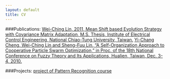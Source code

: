 ```yaml
---
layout: default
title: CV 
---
```


###Publications:
[Wei-Ching Lin, 2011, Mean Shift based Evolution Strategy with Covariance Matrix Adaptation, M.S. Thesis, Institute of Electrical Control Engineering, National Chiao-Tung University, Taiwan.](https://drive.google.com/open?id=0B6biicZ6943DR3UxOVNUa3cyakk&authuser=0)
[Yi-Chang Cheng, Wei-Ching Lin and Sheng-Fuu Lin, “A Self-Organization Approach to Cooperative Particle Swarm Optimization,” in Proc. of the 18th National Conference on Fuzzy Theory and Its Applications, Hualien, Taiwan, Dec. 3-4, 2010.](https://drive.google.com/open?id=0B6biicZ6943DMkd4b1AxTklyUlk&authuser=0)

###Projects:
[project of Pattern Recognition course](https://drive.google.com/open?id=0B6biicZ6943DM1Zzc1RqdlA3bGs&authuser=0)
